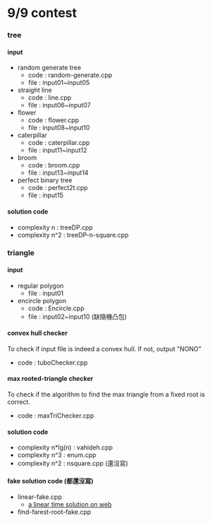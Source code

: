 # 9/9 contest
### tree
#### input
* random generate tree
  * code : random-generate.cpp
  * file : input01~input05
* straight line
  * code : line.cpp
  * file : input06~input07
* flower
  * code : flower.cpp
  * file : input08~input10
* caterpillar
  * code : caterpillar.cpp
  * file : input11~input12
* broom
  * code : broom.cpp
  * file : input13~input14
* perfect binary tree
  * code : perfect2t.cpp
  * file : input15
#### solution code
* complexity n : treeDP.cpp
* complexity n^2 : treeDP-n-square.cpp
### triangle
#### input
* regular polygon
  * file : input01
* encircle polygon
  * code : Encircle.cpp
  * file : input02~input10
(缺隨機凸包)
#### convex hull checker
To check if input file is indeed a convex hull. If not, output "NONO"
* code : tuboChecker.cpp
#### max rooted-triangle checker
To check if the algorithm to find the max triangle from a fixed root is correct.
* code : maxTriChecker.cpp
#### solution code
* complexity n*lg(n) : vahideh.cpp
* complexity n^3 : enum.cpp
* complexity n^2 : nsquare.cpp (還沒寫)
#### fake solution code (都還沒寫)
* linear-fake.cpp
  * [a linear time solution on web](https://stackoverflow.com/questions/1621364/how-to-find-largest-triangle-in-convex-hull-aside-from-brute-force-search)
* find-farest-root-fake.cpp
